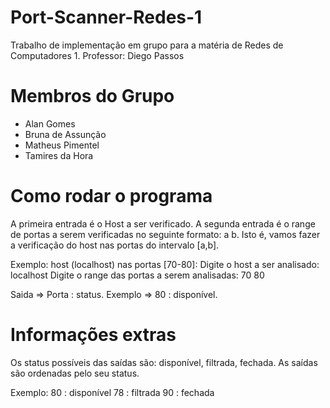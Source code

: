 # Port-Scanner-Redes-1
Trabalho de implementação em grupo para a matéria de Redes de Computadores 1.
Professor: Diego Passos

# Membros do Grupo
- Alan Gomes
- Bruna de Assunção
- Matheus Pimentel
- Tamires da Hora

# Como rodar o programa
A primeira entrada é o Host a ser verificado. A segunda entrada é o range de portas a serem verificadas no seguinte formato: a b.
Isto é, vamos fazer a verificação do host nas portas do intervalo [a,b]. 

Exemplo: host (localhost) nas portas [70-80]:
Digite o host a ser analisado: localhost
Digite o range das portas a serem analisadas: 70 80

Saida => Porta : status. 
Exemplo => 80 : disponível.

# Informações extras
Os status possíveis das saídas são: disponível, filtrada, fechada. As saídas são ordenadas pelo seu status.

Exemplo:
80 : disponível
78 : filtrada
90 : fechada
